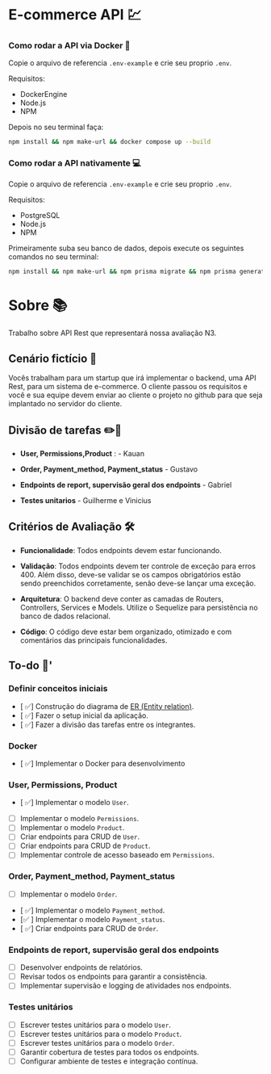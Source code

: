 # E-commerce API 💹

### Como rodar a API via Docker 🐳

Copie o arquivo de referencia `.env-example` e crie seu proprio `.env`.

Requisitos:
 - DockerEngine
 - Node.js
 - NPM

Depois no seu terminal faça:

```zsh
npm install && npm make-url && docker compose up --build
```

### Como rodar a API nativamente 💻

Copie o arquivo de referencia `.env-example` e crie seu proprio `.env`.

Requisitos:
 - PostgreSQL
 - Node.js
 - NPM

Primeiramente suba seu banco de dados, depois execute os seguintes comandos no seu terminal:

```zsh
npm install && npm make-url && npm prisma migrate && npm prisma generate && npm run start:dev 
```

# Sobre 📚

Trabalho sobre API Rest que representará nossa avaliação N3.

## Cenário fictício 🤔

Vocês trabalham para um startup que irá implementar o backend, uma API Rest, para um sistema de e-commerce. O cliente passou os requisitos e você e sua equipe devem enviar ao cliente o projeto no github para que seja implantado no servidor do cliente.

## Divisão de tarefas ✏️📝

- **User, Permissions,Product** : - Kauan

 - **Order, Payment_method, Payment_status** - Gustavo

- **Endpoints de report, supervisão geral dos endpoints** - Gabriel

- **Testes unitarios** - Guilherme e Vinicius 

## Critérios de Avaliação 🛠️

- **Funcionalidade**: Todos endpoints devem estar funcionando.

- **Validação**: Todos endpoints devem ter controle de exceção para erros 400. Além disso, deve-se validar se os campos obrigatórios estão sendo preenchidos corretamente, senão deve-se lançar uma exceção.

- **Arquitetura**: O backend deve conter as camadas de Routers, Controllers, Services e Models. Utilize o Sequelize para persistência no banco de dados relacional.

- **Código**: O código deve estar bem organizado, otimizado e com comentários das principais funcionalidades.

## To-do 🚀'

### Definir conceitos iniciais
- [ ✅] Construção do diagrama de [ER (Entity relation)](https://viewer.diagrams.net/?tags=%7B%7D&highlight=0000ff&edit=_blank&layers=1&nav=1&title=api-ecommerce.drawio#R7Z1rc9o4F8c%2FTWb2edGM5QuYl0tu7TRt8iTpbvMqo2AB3hqLtUUD%2BfQr4SuWITYB7KAz09m1hRDO0V%2F%2B6ehydGKcTeZXAZ6Ov1GHeCe65sxPjPMTXUedrsn%2FJ1IWUYqN7ChhFLhOnClLuHdfSZyoxakz1yHhSkZGqcfc6WrigPo%2BGbCVNBwE9GU125B6q786xSMiJdwPsCen%2Fu06bBz%2FFZaWpX8m7mic%2FDLS4k8mOMkcJ4Rj7NCXlSQyZ5fUZ%2FEj3pJggn3iM%2F7JNxz8IsGJdTFmTPylf57ol%2FzfUOQ%2BHVE68gieuuHpgE548iDkWS6HeOJ6wsy5gvpxQfznjIsT4yyglEVXk%2FkZ8URdJdUQPdPlmk9TOwSi3ApfeHycBjezm6vHv%2FDk%2FLOL%2FvpnfvkJGVExv7E3iw38I4wejxuILRKrc1tNxSXDzyKpHzIcsFgchsYTeHUz7Pr8q8Y5Wt57Hp6G7jJ7lDJ2PecaL%2BiMJQUld%2F2hOyfOXaQNkZfL5JoXJm5F4cLK9%2FHDiI%2Bx5458fj3gf7r4xX5AQv4s1zhkcY4xm3jxpWyn2HS%2FScDIPJcU2%2B2K0AlhwYJnST7VzVggcaMxk9bwkkkwbSHjnPwMI07EsaZGaeFZVfGLuLbq1Jwp1dzmWrsTWu%2BPaeC%2BirryYtvma3J5%2F%2BJOPC7WzwQ7haQ%2BXb40ljXiet4Z9aiobp%2F6RKpxkckJ6PQBByPC4oQpdePGZfX5P26aM%2B3UOrH4s57xe5Td838ie8DOqB%2BygCtLlEF4Bb8QUcl9RqdxoR4ZJuUHseHF9TNljLfFdRrY3BreVkYsBKOqDvYmA0uSwe3XtULgFmAu9u74ixn7Iy%2BqtuV7GmfVVlK3pdZOLVw0fbG5Um7Pobd81Y5dxyG86fZfxi4j91M8EJleOKrearSbG8HbFZarIaNmBcWFZVarXRr2%2BHvKx4w3oZnvhFKtp8%2F5DiF0JCF8ORdfWuLr%2B82D%2BO%2BP62v%2Bvx%2Ffv%2Fz%2Fx0XDIkne4VHefsil4Pqj6%2BibnYKKrLaoaL622SN7p6qqVNwBZGV2ATOVMKPtEzOdpjFj2iUy6HjCRM%2F8YiQuLr8mSfwn0tSGXzPEcZPy9ouitKEAisyeJBbXeZpyJ8gNQ5f6wmV0%2FcWSTO1mUCvkohxzEDCnBczpNc0cVMYcNWCCACapKWSYDN0gZE8%2BnpBlejAY4%2BAPQ%2F%2BfujSpoRflaJKM7QJNmqQJ0pvGSTrsqx5O0iYAOEkqPacCD8s0sUyFaVJDLurRRJ4wA5ocniZW4zSpMf12bDSpXl1HTxN59o1MsOvlSKKrjZLqWlEOJUaNDimgZG8osZtGiSF3SVVBiVF9Kc6xo8SQO5bTMa%2B8J382eRYrslKiIEthoNRQjHpAgSVhLQCKXnlt4N6AIvdKlQEKLAhLTSEvCJviMHyhgfM0xuGYf3T%2FcPfl%2B5XCMIGFX%2BttU2P2FWCyN5iYjcNEnn9VBiZ25eo6dpgkMsypYBAQ%2FpPOExbrix1%2ByVwxhaIsS6qLRTmWmDDS1QaWdJtmianuSJcJI12pKeSRrtnUAZZsJRb1WAKDXC1giaE1zhJ1B7lMGORKTSEPcjnEI8CSbcSiHEts2S%2B5TXcphZuxUkDI8QdB6CXuQ%2BJOVEVAb18IsGu4E0p3BWq8LuzqumhLCARb9icUCoGQNgLoDNiya7AMgZBuNoUwCDtSkno9hRrehtKoqeF11kdN42EQbNndaPj9cTCnM20BwBlb3p9e3D6kKbxEr4ZSlONIT36B3OLFhBv0iaOBzcDpXFWGVXA6u1XnsPbmdPYgOMXOnc60VXwcp7MnL49SyOnsQXyK1BTy%2BihwOveiJOU6C2noYmDN7rzO%2Bqxp3OtEmrqhK7I2AKhBmjzhAY7ndlpRECYl0ySx68nLHlNnM1qUcz2loO%2FdqhHx9uZ7Ig0WP%2B3c%2BcwaxsfxPpGmdth3DVZAZbZYE%2FgdHNCda0nBTgOMdu5%2BtW194LTABVU4GK8Go52ZLeThTnBBt9OKejRJXln5XmtAndlg%2FUEAavqeurXqeppJLPS3AJDu8ds9ARBs4ty975m2iA%2FkeyJ5FFIl3xNVb81H3xsoOT4SDh3bvY4U7CnAQOfu%2Fc76sGne7yw537Lhd8jh%2FE443TJnC3mUs%2BB3Ik1pxxMOsdxkHBjGbANOmj9STOUzxeBQsZwt5GFMh4SDwJ2y6IDKh4ufDyrTBIYx1xsHThRrBU2aP1IMKXymGIJDxXK2kIdEo0tdc%2BhMVIe6KIHTxDYZB44TawVKGj9PDCl8oBiCE8VytpAHPENGB7%2BEEibY85ZTK%2BrCBM4T22CcGtEpACb7g0njJ4ohvcZ459HBpPoGv%2BOHiTzcCWH7t5aLgkSpcfgHEGVvRGn%2BSDGUlKwkUXqVK%2BzoiVJyaC0E799aLuoRpeSYUyBKA0Rp%2FFwxVOe00mMjigEDXpkt5AEvCOG%2FtVwUJIo86nUTOOLE7E1YKSDk%2BLcU2cniq2QfSRIt%2B00CdPaHAFiWV60zUOtl8fGCKaKSw2ZV2lJkwMq8zBZr4ik%2BuyPYVbRTKanXVSg5xRZ4817nsz5vmt9VVHogbccTRnrmFyNxcfk1SeK%2FkaY2%2FKo5nIuathVgEio5t3a6EjrviX8%2FF3Gp3TRqh2gUpA8MfbaBPs1vQio9whboU9pWgD6o5KTb6cqZIUCf2qJRjz4dCN%2FTBvq0YNNSR%2B7NAn7WNBbAD%2BrI3dZZSAKATm2pKAcd3Sh71QB0Dg6dxrc36aXrfgA6pY0FoKOXLA6iYlL%2FyfWHNEJPMiGkKnnq6EU58iAT9kK1gjzN74UyFd4LZcJeqMwW8hoTCPmznVYUxAlshGoDTlqwESpxpZTECWyEynQgj6eLleonsGC9nlDUY0kHYlu3giXNb4HqKBzcugPBrTNbyIMVED6uvk4URAlsoGkFSrrNo0ThwNYd2D6T2UIeqICIP1vLRT2iWDW6pECUvRHF0BonilVjBu3YiJK2AiAKsuQ%2BJkT82VouChKlRs8UiLI%2FojS%2Fy9%2BqMYl2dESxK1fY0RMl2f8LEX92IRfliKJX2cpCnBFJQi5wW7tscUc8LFZ6XGSfRIEZIqQgfbWmiO%2F8GQTLyr244%2FJ5oN%2Bwv0g4lH30SgL6QG%2BW%2BgrE30wSGpG5y34mpfHrR5F%2BasV35%2FNctvMEV%2FxRg8XP%2FE3uW%2BI2%2B9ryLvmerKvYRiGdBQOySWrJhhSWAJDfvlydP2P269XT9Nfw5z%2F3f896l59iSQrLVn1%2FIa1EMmlisKyR32TlgTfo8pZGEUBixVvJBE4aVqCgxehvj7%2BV6VAuyCgU1CsUFJlGKmh3gq4wI3gwQU%2Bw72yS8yftVEOdFU13bGOzqvnNLQn4K30Z6mpV6ehQSk8XzH44pdsFpdvdLZVu6wWlW9WUztWBF7lscf94%2FQNrq7%2FTjTua656raxfya2%2FkLwQz6xgr%2BflF9MS7babdNZHmnr74Q7q2s6JmuDmrUKNm1YXAKY%2Fe43%2BUtmoY2dy5H5o1iVYGmyuVgRLDmhsbgFIuaKkl5CHNaUCd2YBFW4tU2Vf0TpUcs%2Be5qV8IBGmUIIcMH1cqAyWGMTc2ACBIGnJf2qAqAKLQ3tR36uSYGVL%2BwrNl5QBFDk%2BRxsPA6ba6h4dnjUApkqyxhS7p4N8ZXg7xCjEof%2BhrHbEcM04Wo%2B%2B9%2B%2BfR0PG14bU1dC6uvt5%2BOvhUWDTftd3UQXL9mLt%2BYx6sMDuQ3q6ZHVjeSVMNJdMPsvaqTyNEGfOzCJt3VLdmHqFTHJY3C4KtOo%2FQLRTUKRa0uxmzUtXLb8w9qz5T9nsk%2F8bk7%2FaaRJpZVZTJWrXWiBJphckce9t5XIQKJXWLJe1ZlhUCPLdEluhUW12W0Nv8Ot40gXuwpQq97scVuW4VRJ5E9a0vclQUee%2BgIj%2F4WoX6It9Smdss2NlezUm3v0I%2FomViLh4l1kFbvrB7hYKsYkFbS5nfBpSyfHbufoy%2FUYeIHP8B).
- [ ✅] Fazer o setup inicial da aplicação.
- [ ✅] Fazer a divisão das tarefas entre os integrantes.

### Docker
- [ ✅] Implementar o Docker para desenvolvimento

### User, Permissions, Product
- [ ✅] Implementar o modelo `User`.
- [ ] Implementar o modelo `Permissions`.
- [ ] Implementar o modelo `Product`.
- [ ] Criar endpoints para CRUD de `User`.
- [ ] Criar endpoints para CRUD de `Product`.
- [ ] Implementar controle de acesso baseado em `Permissions`.

### Order, Payment_method, Payment_status
- [ ] Implementar o modelo `Order`.
- [ ✅] Implementar o modelo `Payment_method`.
- [✅ ] Implementar o modelo `Payment_status`.
- [ ✅] Criar endpoints para CRUD de `Order`.

### Endpoints de report, supervisão geral dos endpoints
- [ ] Desenvolver endpoints de relatórios.
- [ ] Revisar todos os endpoints para garantir a consistência.
- [ ] Implementar supervisão e logging de atividades nos endpoints.

### Testes unitários
- [ ] Escrever testes unitários para o modelo `User`.
- [ ] Escrever testes unitários para o modelo `Product`.
- [ ] Escrever testes unitários para o modelo `Order`.
- [ ] Garantir cobertura de testes para todos os endpoints.
- [ ] Configurar ambiente de testes e integração contínua.
